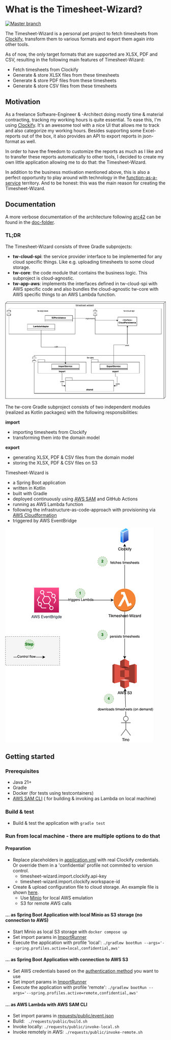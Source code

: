 # What is the Timesheet-Wizard?

[![Master branch](https://github.com/tinohertlein/timesheet-wizard/actions/workflows/master.yml/badge.svg)](https://github.com/tinohertlein/timesheet-wizard/actions/workflows/master.yml)

The Timesheet-Wizard is a personal pet project to fetch timesheets from [Clockify](https://clockify.me/de/), transform
them to various formats and export them again into other tools.

As of now, the only target formats that are supported are XLSX, PDF and CSV, resulting in the
following main features of Timesheet-Wizard:

- Fetch timesheets from Clockify
- Generate & store XLSX files from these timesheets
- Generate & store PDF files from these timesheets
- Generate & store CSV files from these timesheets

## Motivation

As a freelance Software-Engineer & -Architect doing mostly time & material contracting, tracking my working hours is
quite essential. To ease this, I'm using [Clockify](https://clockify.me/). It's an awesome tool with a nice UI that
allows me to track and also categorize my working hours. Besides supporting some Excel-reports out of the box, it also
provides an API to export reports in json-format as well.

In order to have the freedom to customize the reports as much as I like and to transfer these reports automatically to
other tools, I decided to create my own little application allowing me to do that: the Timesheet-Wizard.

In addition to the business motivation mentioned above, this is also a perfect opportunity to play around with
technology in the [function-as-a-service](https://en.wikipedia.org/wiki/Function_as_a_service) territory.
And to be honest: this was the main reason for creating the Timesheet-Wizard.

## Documentation

A more verbose documentation of the architecture following [arc42](https://arc42.org/) can be found in
the [doc-folder](docs/README.md).

### TL;DR

The Timesheet-Wizard consists of three Gradle subprojects:

- **tw-cloud-spi**: the service provider interface to be implemented for any cloud specific things. Like e.g. uploading
  timesheets to some cloud storage.
- **tw-core**: the code module that contains the business logic. This subproject is cloud-agnostic.
- **tw-app-aws**: implements the interfaces defined in tw-cloud-spi with AWS specific code and also bundles the
  cloud-agnostic
  tw-core with AWS specific things to an AWS Lambda function.

![Building blocks](docs/assets/static.drawio.png "Building blocks")

The tw-core Gradle subproject consists of two independent modules (realized as Kotlin packages) with the following
responsibilities:

**import**

- importing timesheets from Clockify
- transforming them into the domain model

**export**

- generating XLSX, PDF & CSV files from the domain model
- storing the XLSX, PDF & CSV files on S3

Timesheet-Wizard is

- a Spring Boot application
- written in Kotlin
- built with Gradle
- deployed continuously
  using [AWS SAM](https://docs.aws.amazon.com/serverless-application-model/latest/developerguide/what-is-sam.html) and
  GitHub Actions
- running as AWS Lambda function
- following the infrastructure-as-code-approach with provisioning
  via [AWS Cloudformation](https://aws.amazon.com/cloudformation/?nc1=h_ls)
- triggered by AWS EventBridge

![Technical context](docs/assets/context-technical.drawio.png "Technical context")

## Getting started

### Prerequisites

- Java 21+
- Gradle
- Docker (for tests using testcontainers)
- [AWS SAM CLI](https://docs.aws.amazon.com/serverless-application-model/latest/developerguide/install-sam-cli.html) (
  for building & invoking as Lambda on local machine)

### Build & test

- Build & test the application with `gradle test`

### Run from local machine - there are multiple options to do that

#### Preparation

- Replace placeholders in [application.yml](src/main/resources/application.yml) with real Clockify credentials. Or
  override them in a 'confidential' profile not commited to version control.
    - timesheet-wizard.import.clockify.api-key
    - timesheet-wizard.import.clockify.workspace-id
- Create & upload configuration file to cloud storage. An example file is
  shown [here](src/test/resources/e2e/config/configuration.json).
    - Use [Minio](http://localhost:9001/) for local AWS emulation
    - S3 for remote AWS calls

#### ... as Spring Boot Application with local Minio as S3 storage (no connection to AWS)

- Start Minio as local S3 storage with `docker compose up`
- Set import params
  in [ImportRunner](src/main/kotlin/dev/hertlein/timesheetwizard/ImportRunner.kt)
- Execute the application with profile 'local':
  `./gradlew bootRun --args='--spring.profiles.active=local,confidential,aws'`

#### ... as Spring Boot Application with connection to AWS S3

- Set AWS credentials based on
  the [authentication method](https://docs.aws.amazon.com/prescriptive-guidance/latest/modernization-net-applications-security/iam-development.html)
  you want to use
- Set import params
  in [ImportRunner](src/main/kotlin/dev/hertlein/timesheetwizard/ImportRunner.kt)
- Execute the application with profile 'remote':
  `./gradlew bootRun --args='--spring.profiles.active=remote,confidential,aws'`

#### ... as AWS Lambda with AWS SAM CLI

- Set import params in [requests/public/event.json](requests/public/event.json)
- Build: ` ./requests/public/build.sh`
- Invoke locally: `./requests/public/invoke-local.sh`
- Invoke remotely in AWS: `./requests/public/invoke-remote.sh`
